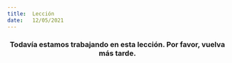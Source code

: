 ```yaml
---
title:  Lección
date:   12/05/2021
---
```


### <center>Todavía estamos trabajando en esta lección. Por favor, vuelva más tarde.</center>